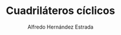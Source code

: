 ---
title: "Cuadriláteros cíclicos"
year: 2022
thumbnail: "assets/img/Logo.png"
topic: "Geometría"
file: "assets/pdf/Cuadriláteros-cíclicos.pdf"
author: "Alfredo Hernández Estrada"
level: "Intermedio"
alttext: "¿Ya dominas ángulos en circunferencias?"
---
